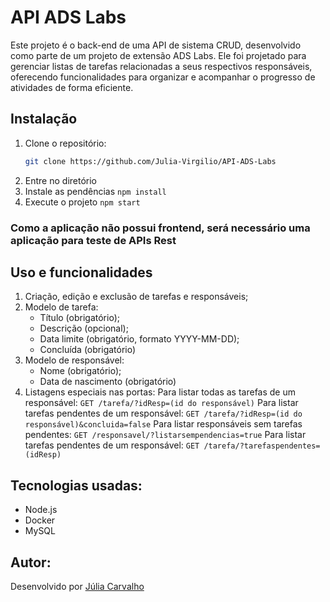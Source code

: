# API ADS Labs

Este projeto é o back-end de uma API de sistema CRUD,  desenvolvido como parte de um projeto de extensão ADS Labs. Ele foi projetado para gerenciar listas de tarefas relacionadas a seus respectivos responsáveis, oferecendo funcionalidades para organizar e acompanhar o progresso de atividades de forma eficiente.

## Instalação

1. Clone o repositório:
    ```bash
   git clone https://github.com/Julia-Virgilio/API-ADS-Labs
2. Entre no diretório
3. Instale as pendências
   `npm install`
4. Execute o projeto
   `npm start`

### Como a aplicação não possui frontend, será necessário uma aplicação para teste de APIs Rest

## Uso e funcionalidades

1. Criação, edição e exclusão de tarefas e responsáveis;
2. Modelo de tarefa:
   - Título (obrigatório);
   - Descrição (opcional);
   - Data limite (obrigatório, formato YYYY-MM-DD);
   - Concluída (obrigatório)
3. Modelo de responsável:
   - Nome (obrigatório);
   - Data de nascimento (obrigatório)
5. Listagens especiais nas portas:
    Para listar todas as tarefas de um responsável:
   `GET /tarefa/?idResp=(id do responsável)`
   Para listar tarefas pendentes de um responsável:
   `GET /tarefa/?idResp=(id do responsável)&concluida=false`
   Para listar responsáveis sem tarefas pendentes:
   `GET /responsavel/?listarsempendencias=true`
   Para listar tarefas pendentes de um responsável:
   `GET /tarefa/?tarefaspendentes=(idResp)`

## Tecnologias usadas:
- Node.js
- Docker
- MySQL

## Autor:
Desenvolvido por [Júlia Carvalho](https://github.com/Julia-Virgilio)


